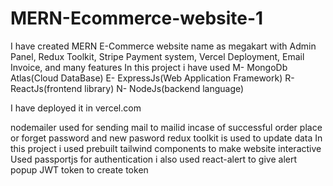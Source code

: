 # MERN-Ecommerce-website-1

I have created MERN E-Commerce website name as megakart with Admin Panel, Redux Toolkit, Stripe Payment system, Vercel Deployment, Email Invoice, and many features 
In this project i have used 
M- MongoDb Atlas(Cloud DataBase)
E- ExpressJs(Web Application Framework)
R- ReactJs(frontend library)
N- NodeJs(backend language)

I have deployed it in vercel.com

nodemailer used for sending mail to mailid incase of successful order place or forget password and new pasword 
redux toolkit is used to update data
In this project i used prebuilt tailwind components to make website interactive
Used passportjs for authentication
i also used react-alert to give alert popup
JWT token to create token

